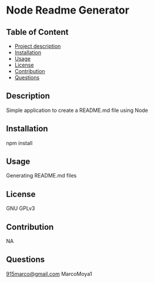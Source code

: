# Node Readme Generator  


  ## Table of Content 
  - [Project description](#Description)
  - [Installation](#installation)
  - [Usage](#Usage)
  - [License](#License)
  - [Contribution](#Contribution)
  - [Questions](#Questions)

  ## Description
  Simple application to create a README.md file using Node

  ## Installation
  npm install

  ## Usage
  Generating README.md files
  

  ## License
  GNU GPLv3
  

  ## Contribution
  NA

 

  ## Questions 
  915marco@gmail.com
  MarcoMoya1
